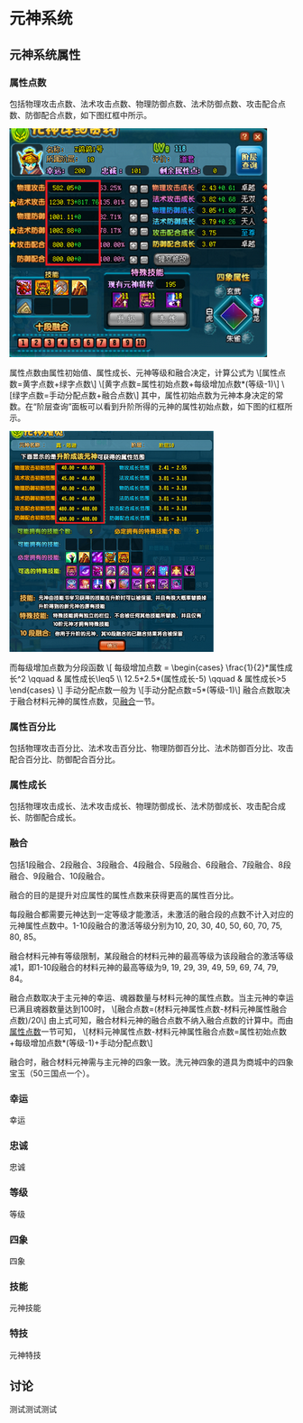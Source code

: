 # 元神系统

## 元神系统属性

### 属性点数

包括物理攻击点数、法术攻击点数、物理防御点数、法术防御点数、攻击配合点数、防御配合点数，如下图红框中所示。

![元神系统1](元神系统-属性点数.png)

属性点数由属性初始值、属性成长、元神等级和融合决定，计算公式为
\\[属性点数=黄字点数+绿字点数\\]
\\[黄字点数=属性初始点数+每级增加点数*(等级-1)\\]
\\[绿字点数=手动分配点数+融合点数\\]
其中，属性初始点数为元神本身决定的常数。在“阶层查询”面板可以看到升阶所得的元神的属性初始点数，如下图的红框所示。

![元神系统-阶层查询](元神系统-阶层查询.png)

而每级增加点数为分段函数
\\[
每级增加点数 =
\begin{cases}
   \frac{1}{2}\*属性成长^2 \qquad & 属性成长\leq5 \\\\
   12.5+2.5*(属性成长-5) \qquad & 属性成长>5
\end{cases}
\\]
手动分配点数一般为
\\[手动分配点数=5*(等级-1)\\]
融合点数取决于融合材料元神的属性点数，见[融合](#融合)一节。

### 属性百分比

包括物理攻击百分比、法术攻击百分比、物理防御百分比、法术防御百分比、攻击配合百分比、防御配合百分比。

### 属性成长

包括物理攻击成长、法术攻击成长、物理防御成长、法术防御成长、攻击配合成长、防御配合成长。

### 融合

包括1段融合、2段融合、3段融合、4段融合、5段融合、6段融合、7段融合、8段融合、9段融合、10段融合。

融合的目的是提升对应属性的属性点数来获得更高的属性百分比。

每段融合都需要元神达到一定等级才能激活，未激活的融合段的点数不计入对应的元神属性点数中。1-10段融合的激活等级分别为10, 20, 30, 40, 50, 60, 70, 75, 80, 85。

融合材料元神有等级限制，某段融合的材料元神的最高等级为该段融合的激活等级减1，即1-10段融合的材料元神的最高等级为9, 19, 29, 39, 49, 59, 69, 74, 79, 84。

融合点数取决于主元神的幸运、魂器数量与材料元神的属性点数。当主元神的幸运已满且魂器数量达到100时，
\\[融合点数=(材料元神属性点数-材料元神属性融合点数)/20\\]
由上式可知，融合材料元神的融合点数不纳入融合点数的计算中。而由[属性点数](#属性点数)一节可知，
\\[材料元神属性点数-材料元神属性融合点数=属性初始点数+每级增加点数*(等级-1)+手动分配点数\\]

融合时，融合材料元神需与主元神的四象一致。洗元神四象的道具为商城中的四象宝玉（50三国点一个）。

### 幸运

幸运

### 忠诚

忠诚

### 等级

等级

### 四象

四象

### 技能

元神技能

### 特技

元神特技

## 讨论

测试测试测试
